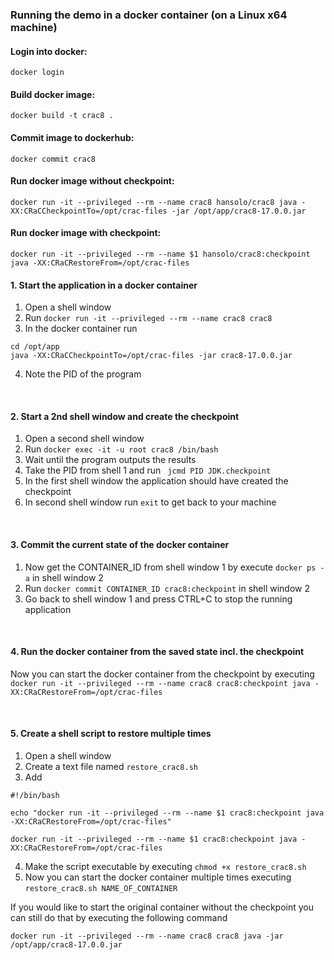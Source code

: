 ### Running the demo in a docker container (on a Linux x64 machine)

#### Login into docker:
```docker login```


#### Build docker image:
```docker build -t crac8 .```


#### Commit image to dockerhub:
```docker commit crac8```


#### Run docker image without checkpoint:
```docker run -it --privileged --rm --name crac8 hansolo/crac8 java -XX:CRaCCheckpointTo=/opt/crac-files -jar /opt/app/crac8-17.0.0.jar```


#### Run docker image with checkpoint:
```docker run -it --privileged --rm --name $1 hansolo/crac8:checkpoint java -XX:CRaCRestoreFrom=/opt/crac-files```


#### 1. Start the application in a docker container
1. Open a shell window
2. Run ``` docker run -it --privileged --rm --name crac8 crac8 ```
3. In the docker container run</br>
```
cd /opt/app
java -XX:CRaCCheckpointTo=/opt/crac-files -jar crac8-17.0.0.jar
```
4. Note the PID of the program

</br>

#### 2. Start a 2nd shell window and create the checkpoint
1. Open a second shell window
2. Run ``` docker exec -it -u root crac8 /bin/bash ```
3. Wait until the program outputs the results
4. Take the PID from shell 1 and run ``` jcmd PID JDK.checkpoint```
5. In the first shell window the application should have created the checkpoint
6. In second shell window run ``` exit ``` to get back to your machine

</br>

#### 3. Commit the current state of the docker container
1. Now get the CONTAINER_ID from shell window 1 by execute ``` docker ps -a ``` in shell window 2
2. Run ``` docker commit CONTAINER_ID crac8:checkpoint ``` in shell window 2
3. Go back to shell window 1 and press CTRL+C to stop the running application

</br>

#### 4. Run the docker container from the saved state incl. the checkpoint
Now you can start the docker container from the checkpoint by executing
``` docker run -it --privileged --rm --name crac8 crac8:checkpoint java -XX:CRaCRestoreFrom=/opt/crac-files ```

</br>

#### 5. Create a shell script to restore multiple times
1. Open a shell window
2. Create a text file named ```restore_crac8.sh```
3. Add
```
#!/bin/bash

echo "docker run -it --privileged --rm --name $1 crac8:checkpoint java -XX:CRaCRestoreFrom=/opt/crac-files"

docker run -it --privileged --rm --name $1 crac8:checkpoint java -XX:CRaCRestoreFrom=/opt/crac-files
```
4. Make the script executable by executing ```chmod +x restore_crac8.sh```
5. Now you can start the docker container multiple times executing ```restore_crac8.sh NAME_OF_CONTAINER```

If you would like to start the original container without the checkpoint you can still
do that by executing the following command
```
docker run -it --privileged --rm --name crac8 crac8 java -jar /opt/app/crac8-17.0.0.jar
```